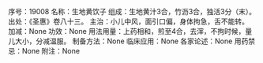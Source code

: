 序号：19008
名称：生地黄饮子
组成：生地黄汁3合，竹沥3合，独活3分（末）。
出处：《圣惠》卷八十三。
主治：小儿中风，面引口偏，身体拘急，舌不能转。
加减：None
功效：None
用法用量：上药相和，煎至4合，去滓，不拘时候，量儿大小，分减温服。
制备方法：None
临床应用：None
各家论述：None
用药禁忌：None
附注：None
